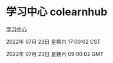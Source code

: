 # 学习中心 colearnhub
[学习中心](http://219.139.196.104:56308/colearnhub/)

2022年 07月 23日 星期六 17:00:02 CST

2022年 07月 23日 星期六 09:00:02 GMT
